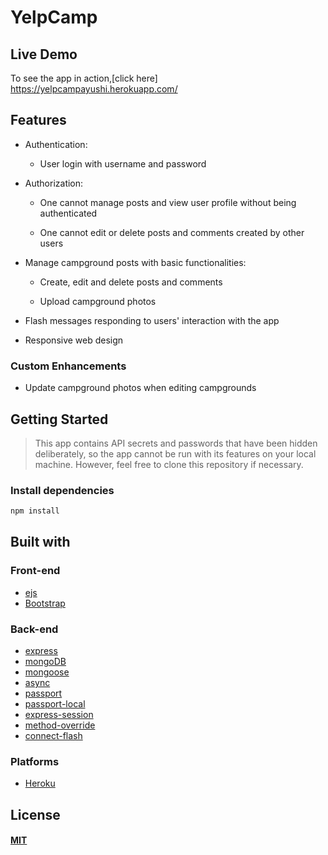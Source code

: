 # YelpCamp

## Live Demo

To see the app in action,[click here] https://yelpcampayushi.herokuapp.com/

## Features

* Authentication:
  
  * User login with username and password


* Authorization:

  * One cannot manage posts and view user profile without being authenticated

  * One cannot edit or delete posts and comments created by other users


* Manage campground posts with basic functionalities:

  * Create, edit and delete posts and comments

  * Upload campground photos


* Flash messages responding to users' interaction with the app

* Responsive web design

### Custom Enhancements

* Update campground photos when editing campgrounds

 
## Getting Started

> This app contains API secrets and passwords that have been hidden deliberately, so the app cannot be run with its features on your local machine. However, feel free to clone this repository if necessary.

### Install dependencies

```sh
npm install
```

## Built with

### Front-end

* [ejs](http://ejs.co/)
* [Bootstrap](https://getbootstrap.com/docs/3.3/)

### Back-end

* [express](https://expressjs.com/)
* [mongoDB](https://www.mongodb.com/)
* [mongoose](http://mongoosejs.com/)
* [async](http://caolan.github.io/async/)
* [passport](http://www.passportjs.org/)
* [passport-local](https://github.com/jaredhanson/passport-local#passport-local)
* [express-session](https://github.com/expressjs/session#express-session)
* [method-override](https://github.com/expressjs/method-override#method-override)
* [connect-flash](https://github.com/jaredhanson/connect-flash#connect-flash)

### Platforms

* [Heroku](https://www.heroku.com/)

## License

#### [MIT](./LICENSE)

